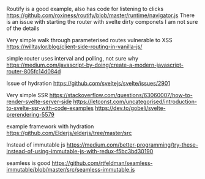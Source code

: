 Routify is a good example,
also has code for listening to clicks
https://github.com/roxiness/routify/blob/master/runtime/navigator.js
There is an issue with starting the router with svelte dirty componets I am not sure of the details

Very simple walk through parameterised routes vulnerable to XSS
https://willtaylor.blog/client-side-routing-in-vanilla-js/

simple router uses interval and polling, not sure why
https://medium.com/javascript-by-doing/create-a-modern-javascript-router-805fc14d084d

Issue of hydration
https://github.com/sveltejs/svelte/issues/2901

Very simple SSR https://stackoverflow.com/questions/63060007/how-to-render-svelte-server-side
https://letconst.com/uncategorised/introduction-to-svelte-ssr-with-code-examples
https://dev.to/gobeli/svelte-prerendering-5579

example framework with hydration https://github.com/Elderjs/elderjs/tree/master/src

Instead of immutable js https://medium.com/better-programming/try-these-instead-of-using-immutable-js-with-redux-f5bc3bd30190

seamless is good
https://github.com/rtfeldman/seamless-immutable/blob/master/src/seamless-immutable.js
